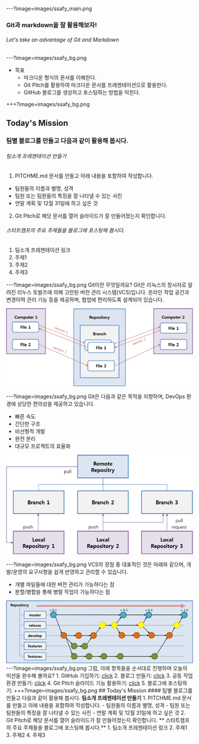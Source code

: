 ---?image=images/ssafy_main.png

### Git과 markdown을 잘 활용해보자!
###### Let's take an advantage of Git and Markdown

---?image=images/ssafy_bg.png
* 목표
  - 마크다운 형식의 문서를 이해한다.
  - Git Pitch를 활용하여 마크다운 문서를 프레젠테이션으로 활용한다.
  - GitHub 블로그를 생성하고 포스팅하는 방법을 익힌다.

+++?image=images/ssafy_bg.png
## Today's Mission 
### 팀별 블로그를 만들고 다음과 같이 활용해 봅시다.
###### 팀소개 프레젠테이션 만들기
1. PITCHME.md 문서를 만들고 아래 내용을 포함하여 작성합니다.
  - 팀원들의 이름과 별명, 성격
  - 팀원 또는 팀원들의 특징을 잘 나타낼 수 있는 사진 
  - 연말 계획 및 12월 31일에 하고 싶은 것

2. Git Pitch로 해당 문서를 열어 슬라이드가 잘 만들어졌는지 확인합니다. 

###### 스타트캠프의 주요 주제들을 블로그에 포스팅해 봅시다.
1. 팀소개 프레젠테이션 링크
2. 주제1
3. 주제2
4. 주제3

---?image=images/ssafy_bg.png
Git이란 무엇일까요?
Git은 리눅스의 창시자로 알려진 리누스 토발즈에 의해 고안된 버전 관리 시스템(VCS)입니다. 온라인 작업 공간과 변경이력 관리 기능 등을 제공하며, 협업에 편리하도록 설계되어 있습니다.

![What is Git](images/what_is_git.png)

---?image=images/ssafy_bg.png
Git은 다음과 같은 목적을 지향하며, DevOps 환경에 상당한 편의성을 제공하고 있습니다. 
- 빠른 속도 
- 간단한 구조 
- 비선형적 개발 
- 완전 분리 
- 대규모 프로젝트의 효율화

![Purpose of Git](images/purpose_of_git.png)

---?image=images/ssafy_bg.png
VCS의 장점 중 대표적인 것은 아래와 같으며, 개발/운영의 요구사항을 쉽게 반영하고 관리할 수 있습니다. 
- 개별 파일들에 대한 버전 관리가 가능하다는 점 
- 분할/병합을 통해 병렬 작업이 가능하다는 점

![Pros of VCS](images/pros_of_vcs.png) ---?image=images/ssafy_bg.png 그럼, 아래 항목들을 순서대로 진행하며 오늘의 미션을 완수해 볼까요? 1. GitHub 가입하기: [click](https://nugunacoding.github.io/Join-GitHub) 2. 블로그 만들기: [click](https://nugunacoding.github.io/Create-Page-with-Theme) 3. 공동 작업 환경 만들기: [click](https://nugunacoding.github.io/Add-Collaborator) 4. Git Pitch 슬라이드 기능 활용하기: [click](https://nugunacoding.github.io/Slideshow-with-GitPitch) 5. 블로그에 포스팅하기: +++?image=images/ssafy_bg.png ## Today's Mission #### 팀별 블로그를 만들고 다음과 같이 활용해 봅시다. **팀소개 프레젠테이션 만들기** 1. PITCHME.md 문서를 만들고 아래 내용을 포함하여 작성합니다. - 팀원들의 이름과 별명, 성격 - 팀원 또는 팀원들의 특징을 잘 나타낼 수 있는 사진 - 연말 계획 및 12월 31일에 하고 싶은 것 2. Git Pitch로 해당 문서를 열어 슬라이드가 잘 만들어졌는지 확인합니다. ** 스타트캠프의 주요 주제들을 블로그에 포스팅해 봅시다.** 1. 팀소개 프레젠테이션 링크 2. 주제1 3. 주제2 4. 주제3
